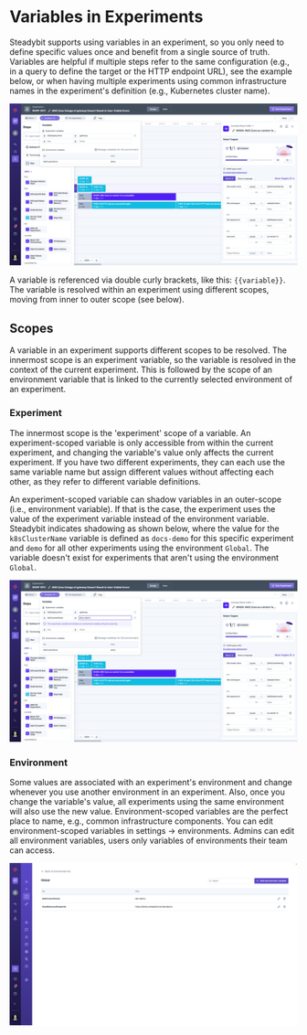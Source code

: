 # Variables in Experiments
Steadybit supports using variables in an experiment, so you only need to define specific values once and benefit from a single source of truth.
Variables are helpful if multiple steps refer to the same configuration (e.g., in a query to define the target or the HTTP endpoint URL), see the example below, or when having multiple experiments using common infrastructure names in the experiment's definition (e.g., Kubernetes cluster name).

![Variables in an experiment](variable-experiment.png)

A variable is referenced via double curly brackets, like this: `{{variable}}`.
The variable is resolved within an experiment using different scopes, moving from inner to outer scope (see below).


## Scopes
A variable in an experiment supports different scopes to be resolved.
The innermost scope is an experiment variable, so the variable is resolved in the context of the current experiment.
This is followed by the scope of an environment variable that is linked to the currently selected environment of an experiment.

### Experiment
The innermost scope is the 'experiment' scope of a variable.
An experiment-scoped variable is only accessible from within the current experiment, and changing the variable's value only affects the current experiment.
If you have two different experiments, they can each use the same variable name but assign different values without affecting each other, as they refer to different variable definitions.

An experiment-scoped variable can shadow variables in an outer-scope (i.e., environment variable).
If that is the case, the experiment uses the value of the experiment variable instead of the environment variable.
Steadybit indicates shadowing as shown below, where the value for the `k8sClusterName` variable is defined as `docs-demo` for this specific experiment and `demo` for all other experiments using the environment `Global`. 
The variable doesn't exist for experiments that aren't using the environment `Global`.

![Variable shadowing in an experiment an environment-scoped variable](variable-experiment-shadow.png)

### Environment
Some values are associated with an experiment's environment and change whenever you use another environment in an experiment.
Also, once you change the variable's value, all experiments using the same environment will also use the new value.
Environment-scoped variables are the perfect place to name, e.g., common infrastructure components.
You can edit environment-scoped variables in settings -> environments.
Admins can edit all environment variables, users only variables of environments their team can access.

![Variables scoped to an environment](variable-environment.png)